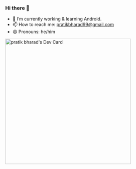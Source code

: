 ### Hi there 👋

- 🔭 I’m currently working & learning Android.
- 📫 How to reach me: pratikbharad99@gmail.com
- 😄 Pronouns: he/him

<a href="https://app.daily.dev/pratikbharad"><img src="https://api.daily.dev/devcards/657e0ec1af644c99a4cb4d77582a37fe.png?r=yl0" width="400" alt="pratik bharad's Dev Card"/></a>
